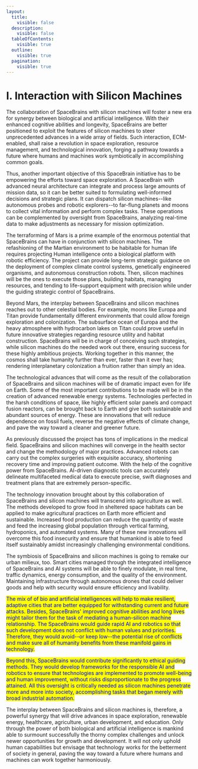 ```yaml
---
layout:
  title:
    visible: false
  description:
    visible: false
  tableOfContents:
    visible: true
  outline:
    visible: true
  pagination:
    visible: true
---
```


# I. Interaction with Silicon Machines

The collaboration of SpaceBrains with silicon machines will foster a new era for synergy between biological and artificial intelligence. With their enhanced cognitive abilities and longevity, SpaceBrains are better positioned to exploit the features of silicon machines to steer unprecedented advances in a wide array of fields. Such interaction, ECM-enabled, shall raise a revolution in space exploration, resource management, and technological innovation, forging a pathway towards a future where humans and machines work symbiotically in accomplishing common goals.&#x20;

Thus, another important objective of this SpaceBrain initiative has to be empowering the efforts toward space exploration. A SpaceBrain with advanced neural architecture can integrate and process large amounts of mission data, so it can be better suited to formulating well-informed decisions and strategic plans. It can dispatch silicon machines--like autonomous probes and robotic explorers--to far-flung planets and moons to collect vital information and perform complex tasks. These operations can be complemented by oversight from SpaceBrains, analyzing real-time data to make adjustments as necessary for mission optimization.

The terraforming of Mars is a prime example of the enormous potential that SpaceBrains can have in conjunction with silicon machines. The refashioning of the Martian environment to be habitable for human life requires projecting Human intelligence onto a biological platform with robotic efficiency. The project can provide long-term strategic guidance on the deployment of complex climate control systems, genetically engineered organisms, and autonomous construction robots. Then, silicon machines will be the ones to execute those plans, building habitats, managing resources, and tending to life-support equipment with precision while under the guiding strategic control of SpaceBrains.

Beyond Mars, the interplay between SpaceBrains and silicon machines reaches out to other celestial bodies. For example, moons like Europa and Titan provide fundamentally different environments that could allow foreign exploration and colonization. The subsurface ocean of Europa and the heavy atmosphere with hydrocarbon lakes on Titan could prove useful in future innovative strategies regarding resource utility and habitat construction. SpaceBrains will be in charge of conceiving such strategies, while silicon machines do the needed work out there, ensuring success for these highly ambitious projects. Working together in this manner, the cosmos shall take humanity further than ever, faster than it ever has; rendering interplanetary colonization a fruition rather than simply an idea.

The technological advances that will come as the result of the collaboration of SpaceBrains and silicon machines will be of dramatic impact even for life on Earth. Some of the most important contributions to be made will be in the creation of advanced renewable energy systems. Technologies perfected in the harsh conditions of space, like highly efficient solar panels and compact fusion reactors, can be brought back to Earth and give both sustainable and abundant sources of energy. These are innovations that will reduce dependence on fossil fuels, reverse the negative effects of climate change, and pave the way toward a cleaner and greener future.&#x20;

As previously discussed the project has tons of implications in the medical field. SpaceBrains and silicon machines will converge in the health sector and change the methodology of major practices. Advanced robots can carry out the complex surgeries with exquisite accuracy, shortening recovery time and improving patient outcome. With the help of the cognitive power from SpaceBrains. AI-driven diagnostic tools can accurately delineate multifaceted medical data to execute precise, swift diagnoses and treatment plans that are extremely person-specific.

The technology innovation brought about by this collaboration of SpaceBrains and silicon machines will transcend into agriculture as well. The methods developed to grow food in sheltered space habitats can be applied to make agricultural practices on Earth more efficient and sustainable. Increased food production can reduce the quantity of waste and feed the increasing global population through vertical farming, hydroponics, and automated systems. Many of these new innovations will overcome this food insecurity and ensure that humankind is able to feed itself sustainably amidst increasingly challenging environmental conditions.&#x20;

The symbiosis of SpaceBrains and silicon machines is going to remake our urban milieux, too. Smart cities managed through the integrated intelligence of SpaceBrains and AI systems will be able to finely modulate, in real time, traffic dynamics, energy consumption, and the quality of the environment. Maintaining infrastructure through autonomous drones that could deliver goods and help with security would ensure efficiency and livability.

<mark style="color:blue;">The mix of of bio and artificial intelligences will help to make resilient, adaptive cities that are better equipped for withstanding current and future attacks. Besides, SpaceBrains' improved cognitive abilities and long lives might tailor them for the task of mediating a human-silicon machine relationship. The SpaceBrains would guide rapid AI and robotics so that such development does not conflict with human values and priorities. Therefore, they would avoid--or keep low--the potential rise of conflicts and make sure all of humanity benefits from these manifold gains in technology.</mark>&#x20;

<mark style="color:blue;">Beyond this, SpaceBrains would contribute significantly to ethical guiding methods. They would develop frameworks for the responsible AI and robotics to ensure that technologies are implemented to promote well-being and human improvement, without risks disproportionate to the progress attained. All this oversight is critically needed as silicon machines penetrate more and more into society, accomplishing tasks that began merely with broad industrial automation.</mark>&#x20;

The interplay between SpaceBrains and silicon machines is, therefore, a powerful synergy that will drive advances in space exploration, renewable energy, healthcare, agriculture, urban development, and education. Only through the power of both biological and artificial intelligence is mankind able to surmount successfully the thorny complex challenges and unlock newer opportunities for growth and development. It will not only uphold human capabilities but envisage that technology works for the betterment of society in general, paving the way toward a future where humans and machines can work together harmoniously.

